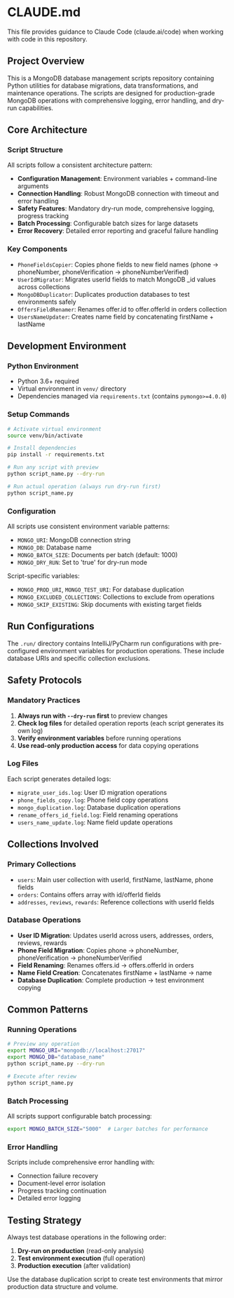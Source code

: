 # CLAUDE.md

This file provides guidance to Claude Code (claude.ai/code) when working with code in this repository.

## Project Overview

This is a MongoDB database management scripts repository containing Python utilities for database migrations, data transformations, and maintenance operations. The scripts are designed for production-grade MongoDB operations with comprehensive logging, error handling, and dry-run capabilities.

## Core Architecture

### Script Structure
All scripts follow a consistent architecture pattern:
- **Configuration Management**: Environment variables + command-line arguments
- **Connection Handling**: Robust MongoDB connection with timeout and error handling
- **Safety Features**: Mandatory dry-run mode, comprehensive logging, progress tracking
- **Batch Processing**: Configurable batch sizes for large datasets
- **Error Recovery**: Detailed error reporting and graceful failure handling

### Key Components
- `PhoneFieldsCopier`: Copies phone fields to new field names (phone → phoneNumber, phoneVerification → phoneNumberVerified)
- `UserIdMigrator`: Migrates userId fields to match MongoDB _id values across collections
- `MongoDBDuplicator`: Duplicates production databases to test environments safely
- `OffersFieldRenamer`: Renames offer.id to offer.offerId in orders collection
- `UsersNameUpdater`: Creates name field by concatenating firstName + lastName

## Development Environment

### Python Environment
- Python 3.6+ required
- Virtual environment in `venv/` directory
- Dependencies managed via `requirements.txt` (contains `pymongo>=4.0.0`)

### Setup Commands
```bash
# Activate virtual environment
source venv/bin/activate

# Install dependencies
pip install -r requirements.txt

# Run any script with preview
python script_name.py --dry-run

# Run actual operation (always run dry-run first)
python script_name.py
```

### Configuration
All scripts use consistent environment variable patterns:
- `MONGO_URI`: MongoDB connection string
- `MONGO_DB`: Database name
- `MONGO_BATCH_SIZE`: Documents per batch (default: 1000)
- `MONGO_DRY_RUN`: Set to 'true' for dry-run mode

Script-specific variables:
- `MONGO_PROD_URI`, `MONGO_TEST_URI`: For database duplication
- `MONGO_EXCLUDED_COLLECTIONS`: Collections to exclude from operations
- `MONGO_SKIP_EXISTING`: Skip documents with existing target fields

## Run Configurations

The `.run/` directory contains IntelliJ/PyCharm run configurations with pre-configured environment variables for production operations. These include database URIs and specific collection exclusions.

## Safety Protocols

### Mandatory Practices
1. **Always run with `--dry-run` first** to preview changes
2. **Check log files** for detailed operation reports (each script generates its own log)
3. **Verify environment variables** before running operations
4. **Use read-only production access** for data copying operations

### Log Files
Each script generates detailed logs:
- `migrate_user_ids.log`: User ID migration operations
- `phone_fields_copy.log`: Phone field copy operations  
- `mongo_duplication.log`: Database duplication operations
- `rename_offers_id_field.log`: Field renaming operations
- `users_name_update.log`: Name field update operations

## Collections Involved

### Primary Collections
- `users`: Main user collection with userId, firstName, lastName, phone fields
- `orders`: Contains offers array with id/offerId fields  
- `addresses`, `reviews`, `rewards`: Reference collections with userId fields

### Database Operations
- **User ID Migration**: Updates userId across users, addresses, orders, reviews, rewards
- **Phone Field Migration**: Copies phone → phoneNumber, phoneVerification → phoneNumberVerified
- **Field Renaming**: Renames offers.id → offers.offerId in orders
- **Name Field Creation**: Concatenates firstName + lastName → name
- **Database Duplication**: Complete production → test environment copying

## Common Patterns

### Running Operations
```bash
# Preview any operation
export MONGO_URI="mongodb://localhost:27017"
export MONGO_DB="database_name"
python script_name.py --dry-run

# Execute after review
python script_name.py
```

### Batch Processing
All scripts support configurable batch processing:
```bash
export MONGO_BATCH_SIZE="5000"  # Larger batches for performance
```

### Error Handling
Scripts include comprehensive error handling with:
- Connection failure recovery
- Document-level error isolation
- Progress tracking continuation
- Detailed error logging

## Testing Strategy

Always test database operations in the following order:
1. **Dry-run on production** (read-only analysis)
2. **Test environment execution** (full operation)  
3. **Production execution** (after validation)

Use the database duplication script to create test environments that mirror production data structure and volume.